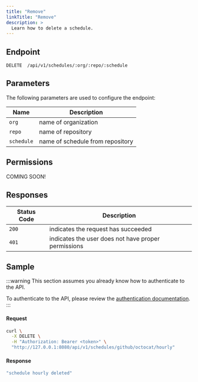 ```yaml
---
title: "Remove"
linkTitle: "Remove"
description: >
  Learn how to delete a schedule.
---
```


## Endpoint

```
DELETE  /api/v1/schedules/:org/:repo/:schedule
```

## Parameters

The following parameters are used to configure the endpoint:

| Name       | Description                      |
|------------|----------------------------------|
| `org`      | name of organization             |
| `repo`     | name of repository               |
| `schedule` | name of schedule from repository |

## Permissions

COMING SOON!

## Responses

| Status Code | Description                                         |
|-------------|-----------------------------------------------------|
| `200`       | indicates the request has succeeded                 |
| `401`       | indicates the user does not have proper permissions |

## Sample

:::warning
This section assumes you already know how to authenticate to the API.

To authenticate to the API, please review the [authentication documentation](/docs/reference/api/authentication/).
:::

#### Request

```sh
curl \
  -X DELETE \
  -H "Authorization: Bearer <token>" \
  "http://127.0.0.1:8080/api/v1/schedules/github/octocat/hourly"
```

#### Response

```sh
"schedule hourly deleted"
```
